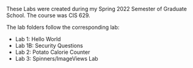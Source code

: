 These Labs were created during my Spring 2022 Semester of Graduate School. The course was CIS 629.

The lab folders follow the corresponding lab:
- Lab 1: Hello World
- Lab 1B: Security Questions
- Lab 2: Potato Calorie Counter
- Lab 3: Spinners/ImageViews Lab
